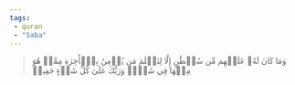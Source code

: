 ```yaml
---
tags: 
 - quran 
 - "Saba"
---
```


> وَمَا كَانَ لَهُۥ عَلَيۡهِم مِّن سُلۡطَٰنٍ إِلَّا لِنَعۡلَمَ مَن يُؤۡمِنُ بِٱلۡأٓخِرَةِ مِمَّنۡ هُوَ مِنۡهَا فِي شَكّٖۗ وَرَبُّكَ عَلَىٰ كُلِّ شَيۡءٍ حَفِيظٞ
